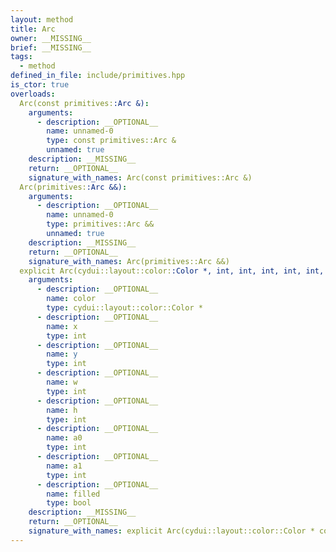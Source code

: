 ```yaml
---
layout: method
title: Arc
owner: __MISSING__
brief: __MISSING__
tags:
  - method
defined_in_file: include/primitives.hpp
is_ctor: true
overloads:
  Arc(const primitives::Arc &):
    arguments:
      - description: __OPTIONAL__
        name: unnamed-0
        type: const primitives::Arc &
        unnamed: true
    description: __MISSING__
    return: __OPTIONAL__
    signature_with_names: Arc(const primitives::Arc &)
  Arc(primitives::Arc &&):
    arguments:
      - description: __OPTIONAL__
        name: unnamed-0
        type: primitives::Arc &&
        unnamed: true
    description: __MISSING__
    return: __OPTIONAL__
    signature_with_names: Arc(primitives::Arc &&)
  explicit Arc(cydui::layout::color::Color *, int, int, int, int, int, int, bool):
    arguments:
      - description: __OPTIONAL__
        name: color
        type: cydui::layout::color::Color *
      - description: __OPTIONAL__
        name: x
        type: int
      - description: __OPTIONAL__
        name: y
        type: int
      - description: __OPTIONAL__
        name: w
        type: int
      - description: __OPTIONAL__
        name: h
        type: int
      - description: __OPTIONAL__
        name: a0
        type: int
      - description: __OPTIONAL__
        name: a1
        type: int
      - description: __OPTIONAL__
        name: filled
        type: bool
    description: __MISSING__
    return: __OPTIONAL__
    signature_with_names: explicit Arc(cydui::layout::color::Color * color, int x, int y, int w, int h, int a0, int a1, bool filled)
---
```

